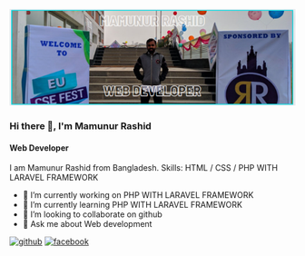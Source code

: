 ![Web Developer](https://github.com/Mamunur98/Mamunur98/blob/main/Capture.PNG?raw=true)
### Hi there 👋, I'm Mamunur Rashid
#### Web Developer

I am Mamunur Rashid from Bangladesh.
Skills:  HTML / CSS / PHP WITH LARAVEL FRAMEWORK
- 🔭 I’m currently working on PHP WITH LARAVEL FRAMEWORK 
- 🌱 I’m currently learning PHP WITH LARAVEL FRAMEWORK 
- 👯 I’m looking to collaborate on github 
- 💬 Ask me about Web development 


[<img src='https://cdn.jsdelivr.net/npm/simple-icons@3.0.1/icons/github.svg' alt='github' height='40'>](https://github.com/https://github.com/Mamunur98)  [<img src='https://cdn.jsdelivr.net/npm/simple-icons@3.0.1/icons/facebook.svg' alt='facebook' height='40'>](https://www.facebook.com/https://www.facebook.com/mamun9898)  

